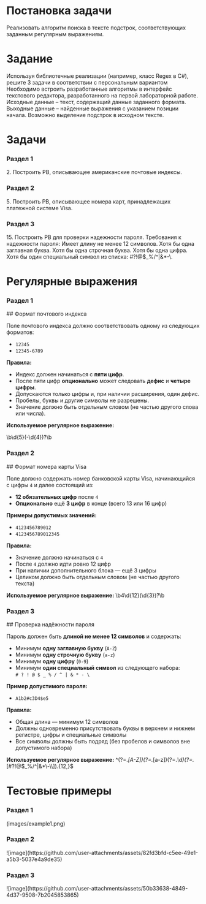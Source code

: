 <h1>Постановка задачи</h1>
<p> Реализовать алгоритм поиска в тексте подстрок, соответствующих заданным регулярным выражениям.</p>
<h1>Задание</h1>
Используя библиотечные реализации (например, класс Regex в C#), решите 3 задачи в соответствии с персональным вариантом 
Необходимо встроить разработанные алгоритмы в интерфейс текстового редактора, разработанного на первой лабораторной работе. 
Исходные данные – текст, содержащий данные заданного формата. Выходные данные – найденные выражения с указанием позиции начала. Возможно выделение подстрок в исходном тексте.
<h1>Задачи</h1> 
<h3>Раздел 1</h3>
2. Построить РВ, описывающее американские почтовые индексы.  
<h3>Раздел 2</h3>
5. Построить РВ, описывающее номера карт, принадлежащих
платежной системе Visa. 
<h3>Раздел 3</h3>
15. Построить РВ для проверки надежности пароля. Требования к
надежности пароля: Имеет длину не менее 12 символов. Хотя бы одна
заглавная буква. Хотя бы одна строчная буква. Хотя бы одна цифра. Хотя
бы один специальный символ из списка: #?!@$_%/^|&*-\.

<h1>Регулярные выражения</h1>
<h3>Раздел 1</h3>
## Формат почтового индекса

Поле почтового индекса должно соответствовать одному из следующих форматов:

- `12345`
- `12345-6789`

**Правила:**
- Индекс должен начинаться с **пяти цифр**.
- После пяти цифр **опционально** может следовать **дефис** и **четыре цифры**.
- Допускаются только цифры и, при наличии расширения, один дефис.
- Пробелы, буквы и другие символы не разрешены.
- Значение должно быть отдельным словом (не частью другого слова или числа).

**Используемое регулярное выражение:**


\b\d{5}(-\d{4})?\b

<h3>Раздел 2</h3>
## Формат номера карты Visa

Поле должно содержать номер банковской карты Visa, начинающийся с цифры `4` и далее состоящий из:

- **12 обязательных цифр** после `4`
- **Опционально** ещё **3 цифр** в конце (всего 13 или 16 цифр)

**Примеры допустимых значений:**
- `4123456789012`
- `4123456789012345`

**Правила:**
- Значение должно начинаться с `4`
- После `4` должно идти ровно 12 цифр
- При наличии дополнительного блока — ещё 3 цифры
- Целиком должно быть отдельным словом (не частью другого текста)

**Используемое регулярное выражение:**
\b4\d{12}(\d{3})?\b

<h3>Раздел 3</h3>
## Проверка надёжности пароля

Пароль должен быть **длиной не менее 12 символов** и содержать:

- Минимум **одну заглавную букву** (`A-Z`)
- Минимум **одну строчную букву** (`a-z`)
- Минимум **одну цифру** (`0-9`)
- Минимум **один специальный символ** из следующего набора:  
  `# ? ! @ $ _ % / ^ | & * - \`

**Пример допустимого пароля:**
- `A1b2#c3D4$e5`

**Правила:**
- Общая длина — минимум 12 символов
- Должны одновременно присутствовать буквы в верхнем и нижнем регистре, цифры и специальные символы
- Все символы должны быть подряд (без пробелов и символов вне допустимого набора)

**Используемое регулярное выражение:**
^(?=.*[A-Z])(?=.*[a-z])(?=.*\d)(?=.*[#?!@$_%/^|&*\-\\]).{12,}$

<h1>Тестовые примеры</h1>

<h3>Раздел 1</h3> 
(images/example1.png)

<h3>Раздел 2</h3>
![image](https://github.com/user-attachments/assets/82fd3bfd-c5ee-49e1-a5b3-5037e4a9de35)

<h3>Раздел 3</h3>
![image](https://github.com/user-attachments/assets/50b33638-4849-4d37-9508-7b2045853865)



